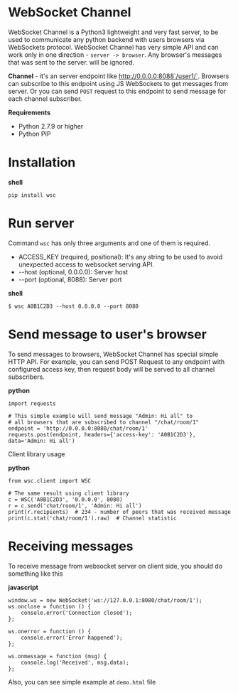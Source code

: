 # WebSocket Channel

WebSocket Channel is a Python3 lightweight and very fast server, to be used to communicate any python
backend with users browsers via WebSockets protocol. WebSocket Channel has very simple API and can work only
in one direction - `server -> browser`. Any browser's messages that was sent to the server.
will be ignored.

**Channel** - it's an server endpoint like http://0.0.0.0:8088`/user1/`. Browsers can subscribe to this
 endpoint using JS WebSockets to get messages from server. Or you can send `POST` request to this endpoint
 to send message for each channel subscriber.

**Requirements**

 - Python 2.7.9 or higher
 - Python PIP

# Installation

**shell**

    pip install wsc
    
# Run server

Command `wsc` has only three arguments and one of them is required.

 - ACCESS_KEY (required, positional): It's any string to be used to avoid unexpected access to websocket serving API.
 - --host (optional, 0.0.0.0): Server host
 - --port (optional, 8088): Server port

**shell**

    $ wsc A0B1C2D3 --host 0.0.0.0 --port 8080
    
# Send message to user's browser

To send messages to browsers, WebSocket Channel has special simple HTTP API. For example,
you can send POST Request to any endpoint with configured access key, then request body will
be served to all channel subscribers.

**python**

    import requests
    
    # This simple example will send message "Admin: Hi all" to
    # all browsers that are subscribed to channel "/chat/room/1"
    endpoint = 'http://0.0.0.0:8080/chat/room/1'    
    requests.post(endpoint, headers={'access-key': 'A0B1C2D3'}, data='Admin: Hi all')


Client library usage

**python**

    from wsc.client import WSC
    
    # The same result using client library
    c = WSC('A0B1C2D3', '0.0.0.0', 8080)
    r = c.send('chat/room/1', 'Admin: Hi all')
    print(r.recipients)  # 234 - number of peers that was received message
    print(c.stat('chat/room/1').raw)  # Channel statistic 
    
    
# Receiving messages

To receive message from websocket server on client side, you should do something like this

**javascript**

    window.ws = new WebSocket('ws://127.0.0.1:8080/chat/room/1');
    ws.onclose = function () {
        console.error('Connection closed');
    };

    ws.onerror = function () {
        console.error('Error happened');
    };

    ws.onmessage = function (msg) {
        console.log('Received', msg.data);
    };
    
Also, you can see simple example at `demo.html` file